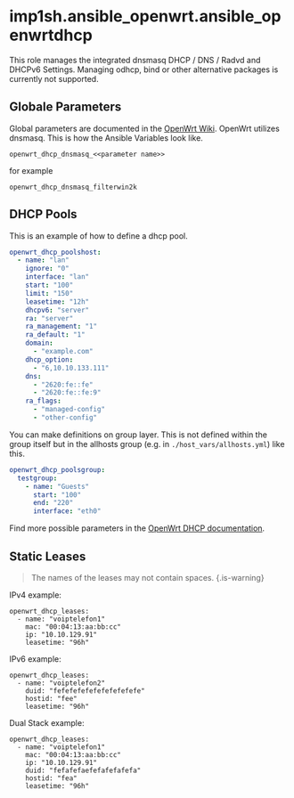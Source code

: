 # imp1sh.ansible_openwrt.ansible_openwrtdhcp
This role manages the integrated dnsmasq DHCP / DNS / Radvd and DHCPv6 Settings. Managing odhcp, bind or other alternative packages is currently not supported.

## Globale Parameters
Global parameters are documented in the [OpenWrt Wiki](https://openwrt.org/docs/guide-user/base-system/dhcp#common_options). OpenWrt utilizes dnsmasq. This is how the Ansible Variables look like.

```
openwrt_dhcp_dnsmasq_<<parameter name>>
```
for example
```
openwrt_dhcp_dnsmasq_filterwin2k
```

## DHCP Pools
This is an example of how to define a dhcp pool.

```yaml
openwrt_dhcp_poolshost:
  - name: "lan"
    ignore: "0"
    interface: "lan"
    start: "100"
    limit: "150"
    leasetime: "12h"
    dhcpv6: "server"
    ra: "server"
    ra_management: "1"
    ra_default: "1"
    domain:
      - "example.com"
    dhcp_option:
      - "6,10.10.133.111"
    dns:
      - "2620:fe::fe"
      - "2620:fe::fe:9"
    ra_flags:
      - "managed-config"
      - "other-config"
```
You can make definitions on group layer. This is not defined within the group itself but in the allhosts group (e.g. in `./host_vars/allhosts.yml`) like this.

```yaml
openwrt_dhcp_poolsgroup:
  testgroup:
    - name: "Guests"
      start: "100"
      end: "220"
      interface: "eth0"
```
Find more possible parameters in the [OpenWrt DHCP documentation](https://openwrt.org/docs/guide-user/base-system/dhcp).

## Static Leases

> The names of the leases may not contain spaces.
{.is-warning}

IPv4 example:
```
openwrt_dhcp_leases:
  - name: "voiptelefon1"
    mac: "00:04:13:aa:bb:cc"
    ip: "10.10.129.91"
    leasetime: "96h"
```
IPv6 example:
```
openwrt_dhcp_leases:
  - name: "voiptelefon2"
    duid: "fefefefefefefefefefefe"
    hostid: "fee"
    leasetime: "96h"
```
Dual Stack example:
```
openwrt_dhcp_leases:
  - name: "voiptelefon1"
    mac: "00:04:13:aa:bb:cc"
    ip: "10.10.129.91"
    duid: "fefafefaefefafefafefa"
    hostid: "fea"
    leasetime: "96h"
```
